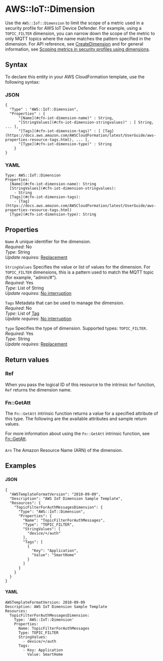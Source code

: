 # AWS::IoT::Dimension<a name="aws-resource-iot-dimension"></a>

Use the `AWS::IoT::Dimension` to limit the scope of a metric used in a security profile for AWS IoT Device Defender\. For example, using a `TOPIC_FILTER` dimension, you can narrow down the scope of the metric to only MQTT topics where the name matches the pattern specified in the dimension\. For API reference, see [CreateDimension](https://docs.aws.amazon.com/iot/latest/apireference/API_CreateDimension.html) and for general information, see [Scoping metrics in security profiles using dimensions](https://docs.aws.amazon.com/iot/latest/developerguide/scoping-security-behavior.html)\.

## Syntax<a name="aws-resource-iot-dimension-syntax"></a>

To declare this entity in your AWS CloudFormation template, use the following syntax:

### JSON<a name="aws-resource-iot-dimension-syntax.json"></a>

```
{
  "Type" : "AWS::IoT::Dimension",
  "Properties" : {
      "[Name](#cfn-iot-dimension-name)" : String,
      "[StringValues](#cfn-iot-dimension-stringvalues)" : [ String, ... ],
      "[Tags](#cfn-iot-dimension-tags)" : [ [Tag](https://docs.aws.amazon.com/AWSCloudFormation/latest/UserGuide/aws-properties-resource-tags.html), ... ],
      "[Type](#cfn-iot-dimension-type)" : String
    }
}
```

### YAML<a name="aws-resource-iot-dimension-syntax.yaml"></a>

```
Type: AWS::IoT::Dimension
Properties: 
  [Name](#cfn-iot-dimension-name): String
  [StringValues](#cfn-iot-dimension-stringvalues): 
    - String
  [Tags](#cfn-iot-dimension-tags): 
    - [Tag](https://docs.aws.amazon.com/AWSCloudFormation/latest/UserGuide/aws-properties-resource-tags.html)
  [Type](#cfn-iot-dimension-type): String
```

## Properties<a name="aws-resource-iot-dimension-properties"></a>

`Name`  <a name="cfn-iot-dimension-name"></a>
A unique identifier for the dimension\.  
*Required*: No  
*Type*: String  
*Update requires*: [Replacement](https://docs.aws.amazon.com/AWSCloudFormation/latest/UserGuide/using-cfn-updating-stacks-update-behaviors.html#update-replacement)

`StringValues`  <a name="cfn-iot-dimension-stringvalues"></a>
Specifies the value or list of values for the dimension\. For `TOPIC_FILTER` dimensions, this is a pattern used to match the MQTT topic \(for example, "admin/\#"\)\.  
*Required*: Yes  
*Type*: List of String  
*Update requires*: [No interruption](https://docs.aws.amazon.com/AWSCloudFormation/latest/UserGuide/using-cfn-updating-stacks-update-behaviors.html#update-no-interrupt)

`Tags`  <a name="cfn-iot-dimension-tags"></a>
Metadata that can be used to manage the dimension\.  
*Required*: No  
*Type*: List of [Tag](https://docs.aws.amazon.com/AWSCloudFormation/latest/UserGuide/aws-properties-resource-tags.html)  
*Update requires*: [No interruption](https://docs.aws.amazon.com/AWSCloudFormation/latest/UserGuide/using-cfn-updating-stacks-update-behaviors.html#update-no-interrupt)

`Type`  <a name="cfn-iot-dimension-type"></a>
Specifies the type of dimension\. Supported types: `TOPIC_FILTER.`  
*Required*: Yes  
*Type*: String  
*Update requires*: [Replacement](https://docs.aws.amazon.com/AWSCloudFormation/latest/UserGuide/using-cfn-updating-stacks-update-behaviors.html#update-replacement)

## Return values<a name="aws-resource-iot-dimension-return-values"></a>

### Ref<a name="aws-resource-iot-dimension-return-values-ref"></a>

 When you pass the logical ID of this resource to the intrinsic `Ref` function, `Ref` returns the dimension name\.

### Fn::GetAtt<a name="aws-resource-iot-dimension-return-values-fn--getatt"></a>

The `Fn::GetAtt` intrinsic function returns a value for a specified attribute of this type\. The following are the available attributes and sample return values\.

For more information about using the `Fn::GetAtt` intrinsic function, see [Fn::GetAtt](https://docs.aws.amazon.com/AWSCloudFormation/latest/UserGuide/intrinsic-function-reference-getatt.html)\.

#### <a name="aws-resource-iot-dimension-return-values-fn--getatt-fn--getatt"></a>

`Arn`  <a name="Arn-fn::getatt"></a>
The Amazon Resource Name \(ARN\) of the dimension\.

## Examples<a name="aws-resource-iot-dimension--examples"></a>



### <a name="aws-resource-iot-dimension--examples--"></a>



#### JSON<a name="aws-resource-iot-dimension--examples----json"></a>

```
{
  "AWSTemplateFormatVersion": "2010-09-09",
  "Description": "AWS IoT Dimension Sample Template",
  "Resources": {
    "TopicFilterForAuthMessagesDimension": {
      "Type": "AWS::IoT::Dimension",
      "Properties": {
        "Name": "TopicFilterForAuthMessages",
        "Type": "TOPIC_FILTER",
        "StringValues": [
          "device/+/auth"
        ],
        "Tags": [
          {
            "Key": "Application",
            "Value": "SmartHome"
          }
        ]
      }
    }
  }
}
```

#### YAML<a name="aws-resource-iot-dimension--examples----yaml"></a>

```
AWSTemplateFormatVersion: 2010-09-09
Description: AWS IoT Dimension Sample Template
Resources:
  TopicFilterForAuthMessagesDimension:
    Type: 'AWS::IoT::Dimension'
    Properties:
      Name: TopicFilterForAuthMessages
      Type: TOPIC_FILTER
      StringValues:
        - device/+/auth
      Tags:
        - Key: Application
          Value: SmartHome
```